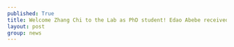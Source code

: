 ```yaml
---
published: True
title: Welcome Zhang Chi to the Lab as PhD student! Edao Abebe received <span class="fellowship-highlight">Hong Kong PhD Fellowship (HKPFS)</span>
layout: post
group: news
---
```

